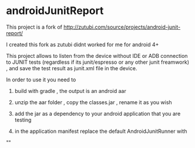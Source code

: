 # androidJunitReport

This project is a fork of http://zutubi.com/source/projects/android-junit-report/

I created this fork as zutubi didnt worked for me for android 4+

This project allows to listen from the device without IDE or ADB connection to JUNIT tests (regardless if its junit/espresso or any other junit freamwork) , and save the test result as junit.xml file in the device.

In order to use it you need to 

1) build with gradle , the output is an android aar 

2) unzip the aar folder , copy the classes.jar , rename it as you wish 

3) add the jar as a dependency to your android application that you are testing 

4) in the application manifest replace the default AndroidJunitRunner with 

"<instrumentation 
    android:name="com.dw.android.junit.report.JUnitReportRunner" 
    android:targetPackage="XXX"/>"